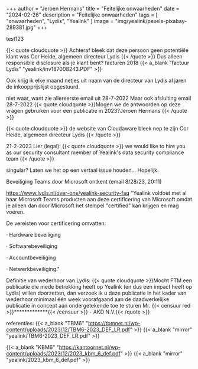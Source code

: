 +++
author = "Jeroen Hermans"
title = "Feitelijke onwaarheden"
date = "2024-02-26"
description = "Feitelijke onwaarheden"
tags = [
    "onwaarheden", "Lydis", "Yealink"
]
image = "img/yealink/pexels-pixabay-289381.jpg"
+++

test123
<!--more-->
{{< quote cloudquote >}}
Achteraf bleek dat deze persoon geen potentiële klant was <span>Cor Heide, algemeen directeur Lydis</span>
{{< /quote >}}
Dus alleen responsible disclosure als je klant bent?
facturen 2018
{{< a_blank "factuur Lydis" "yealink/inv187008243.PDF" >}}

Ook krijg ik elke maand netjes uit naam van de directeur van Lydis al jaren de inkoopprijslijst opgestuurd.

niet waar, want zie allereerste email uit 28-7-2022
Maar ook afsluiting email 28-7-2022
{{< quote cloudquote >}}Mogen we de antwoorden op deze vragen gebruiken voor een publicatie in 2023?<span>Jeroen Hermans</span>
{{< /quote >}}

{{< quote cloudquote >}}
de website van Cloudaware bleek nep te zijn <span>Cor Heide, algemeen directeur Lydis</span>
{{< /quote >}}



21-2-2023 Lier (legal):
{{< quote cloudquote >}}
we would like to hire you as our security consultant <span>member of Yealink's data security compliance team</span>
{{< /quote >}}

singular? Laten we het op een vertaal issue houden... Hopelijk.

Beveiliging Teams door Microsoft ontkent (email 8/28/23, 20:11)

https://www.lydis.nl/over-ons/yealink-security-faq
"Yealink voldoet met al haar Microsoft Teams producten aan deze certificering van Microsoft omdat je alleen dan door Microsoft het stempel "certified" kan krijgen en mag voeren.


De vereisten voor certificering omvatten:

· Hardware beveiliging

· Softwarebeveiliging

· Accountbeveiliging

· Netwerkbeveiliging."


Definitie van wederhoor van Lydis:
{{< quote cloudquote >}}Mocht FTM een publicatie die mede betrekking heeft op Yealink (en dus een impact heeft op Lydis) willen doorzetten, dan verzoek ik u deze publicatie in het kader van wederhoor minimaal één week voorafgaand aan de daadwerkelijke publicatie in concept aan ondergetekende toe te sturen
<span>Mr. {{< censuur red >}}*************{{< /censuur >}} - AKD N.V.</span>{{< /quote >}}

referenties:
{{< a_blank "TBM6" "https://tbmnet.nl/wp-content/uploads/2023/12/TBM6-2023_DEF_LR.pdf" >}}
{{< a_blank "mirror" "yealink/TBM6-2023_DEF_LR.pdf" >}}

{{< a_blank "KBM6" "https://kantoornet.nl/wp-content/uploads/2023/12/2023_kbm_6_def.pdf" >}}
{{< a_blank "mirror" "yealink/2023_kbm_6_def.pdf" >}}


